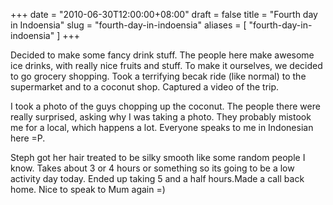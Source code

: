 +++
date = "2010-06-30T12:00:00+08:00"
draft = false
title = "Fourth day in Indoensia"
slug = "fourth-day-in-indoensia"
aliases = [
	"fourth-day-in-indoensia"
]
+++

Decided to make some fancy drink stuff. The people here make awesome ice drinks, with really nice fruits and stuff. To make it ourselves, we decided to go grocery shopping. Took a terrifying becak ride (like normal) to the supermarket and to a coconut shop. Captured a video of the trip. 

I took a photo of the guys chopping up the coconut. The people there were really surprised, asking why I was taking a photo. They probably mistook me for a local, which happens a lot. Everyone speaks to me in Indonesian here =P.

Steph got her hair treated to be silky smooth like some random people I know. Takes about 3 or 4 hours or something so its going to be a low activity day today. Ended up taking 5 and a half hours.Made a call back home. Nice to speak to Mum again =)

